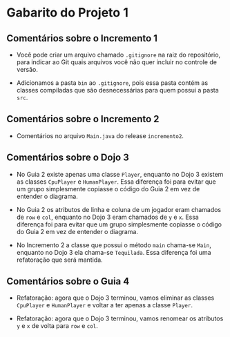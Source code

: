 Gabarito do Projeto 1
=====================


Comentários sobre o Incremento 1
--------------------------------

* Você pode criar um arquivo chamado `.gitignore` na raiz do repositório, para
indicar ao Git quais arquivos você não quer incluir no controle de versão.

* Adicionamos a pasta `bin` ao `.gitignore`, pois essa pasta contém as classes
compiladas que são desnecessárias para quem possui a pasta `src`.


Comentários sobre o Incremento 2
--------------------------------

* Comentários no arquivo `Main.java` do release `incremento2`.


Comentários sobre o Dojo 3
--------------------------

* No Guia 2 existe apenas uma classe `Player`, enquanto no Dojo 3 existem as
classes `CpuPlayer` e `HumanPlayer`. Essa diferença foi para evitar que um
grupo simplesmente copiasse o código do Guia 2 em vez de entender o diagrama.

* No Guia 2 os atributos de linha e coluna de um jogador eram chamados de
`row` e `col`, enquanto no Dojo 3 eram chamados de `y` e `x`. Essa diferença
foi para evitar que um grupo simplesmente copiasse o código do Guia 2 em vez
de entender o diagrama.

* No Incremento 2 a classe que possui o método `main` chama-se `Main`,
enquanto no Dojo 3 ela chama-se `Tequilada`. Essa diferença foi uma
refatoração que será mantida.


Comentários sobre o Guia 4
--------------------------

* Refatoração: agora que o Dojo 3 terminou, vamos eliminar as classes
`CpuPlayer` e `HumanPlayer` e voltar a ter apenas a classe `Player`.

* Refatoração: agora que o Dojo 3 terminou, vamos renomear os atributos `y` e
`x` de volta para `row` e `col`.
